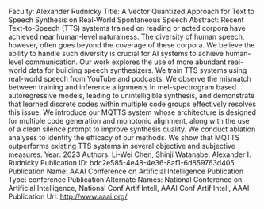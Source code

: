 Faculty: Alexander Rudnicky
Title: A Vector Quantized Approach for Text to Speech Synthesis on Real-World Spontaneous Speech
Abstract: Recent Text-to-Speech (TTS) systems trained on reading or acted corpora have achieved near human-level naturalness. The diversity of human speech, however, often goes beyond the coverage of these corpora. We believe the ability to handle such diversity is crucial for AI systems to achieve human-level communication. Our work explores the use of more abundant real-world data for building speech synthesizers. We train TTS systems using real-world speech from YouTube and podcasts. We observe the mismatch between training and inference alignments in mel-spectrogram based autoregressive models, leading to unintelligible synthesis, and demonstrate that learned discrete codes within multiple code groups effectively resolves this issue. We introduce our MQTTS system whose architecture is designed for multiple code generation and monotonic alignment, along with the use of a clean silence prompt to improve synthesis quality. We conduct ablation analyses to identify the efficacy of our methods. We show that MQTTS outperforms existing TTS systems in several objective and subjective measures.
Year: 2023
Authors: Li-Wei Chen, Shinji Watanabe, Alexander I. Rudnicky
Publication ID: bdc2e585-4e48-4e36-8af1-6d859763d405
Publication Name: AAAI Conference on Artificial Intelligence
Publication Type: conference
Publication Alternate Names: National Conference on Artificial Intelligence, National Conf Artif Intell, AAAI Conf Artif Intell, AAAI
Publication Url: http://www.aaai.org/
